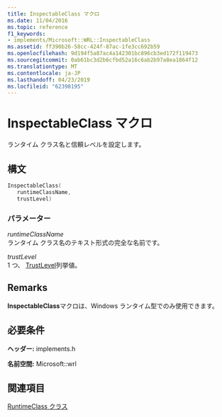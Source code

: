```yaml
---
title: InspectableClass マクロ
ms.date: 11/04/2016
ms.topic: reference
f1_keywords:
- implements/Microsoft::WRL::InspectableClass
ms.assetid: ff390b26-58cc-424f-87ac-1fe3cc692b59
ms.openlocfilehash: 9d194f5a87ac4a142301bc896cb3ed172f119473
ms.sourcegitcommit: 0ab61bc3d2b6cfbd52a16c6ab2b97a8ea1864f12
ms.translationtype: MT
ms.contentlocale: ja-JP
ms.lasthandoff: 04/23/2019
ms.locfileid: "62398195"
---
```

# <a name="inspectableclass-macro"></a>InspectableClass マクロ

ランタイム クラス名と信頼レベルを設定します。

## <a name="syntax"></a>構文

```cpp
InspectableClass(
   runtimeClassName,
   trustLevel)
```

### <a name="parameters"></a>パラメーター

*runtimeClassName*<br/>
ランタイム クラス名のテキスト形式の完全な名前です。

*trustLevel*<br/>
1 つ、 [TrustLevel](/windows/desktop/api/inspectable/ne-inspectable-trustlevel)列挙値。

## <a name="remarks"></a>Remarks

**InspectableClass**マクロは、Windows ランタイム型でのみ使用できます。

## <a name="requirements"></a>必要条件

**ヘッダー:** implements.h

**名前空間:** Microsoft::wrl

## <a name="see-also"></a>関連項目

[RuntimeClass クラス](runtimeclass-class.md)